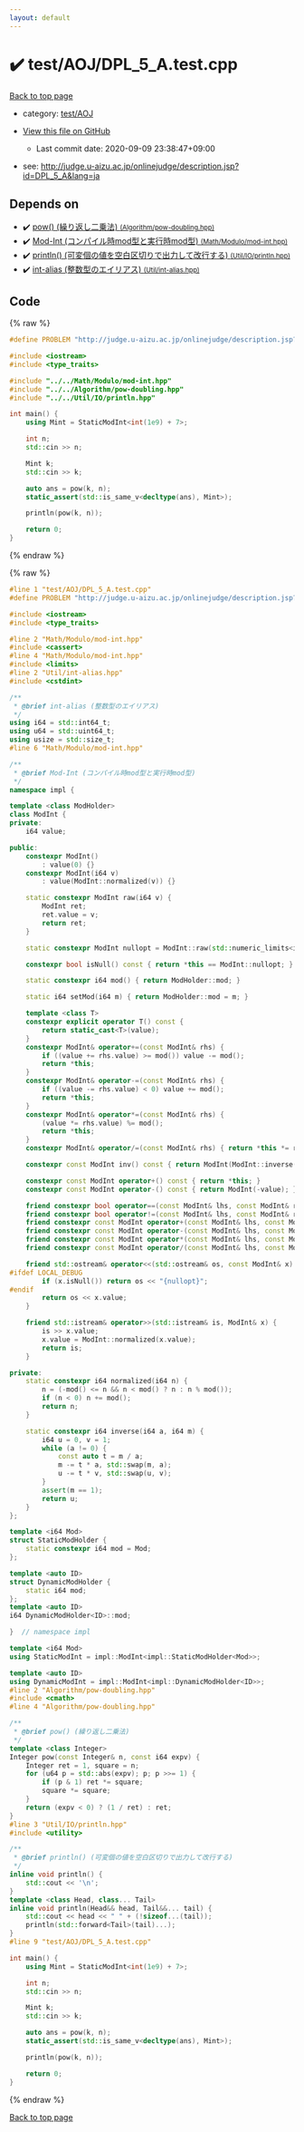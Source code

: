 ```yaml
---
layout: default
---
```


<!-- mathjax config similar to math.stackexchange -->
<script type="text/javascript" async
  src="https://cdnjs.cloudflare.com/ajax/libs/mathjax/2.7.5/MathJax.js?config=TeX-MML-AM_CHTML">
</script>
<script type="text/x-mathjax-config">
  MathJax.Hub.Config({
    TeX: { equationNumbers: { autoNumber: "AMS" }},
    tex2jax: {
      inlineMath: [ ['$','$'] ],
      processEscapes: true
    },
    "HTML-CSS": { matchFontHeight: false },
    displayAlign: "left",
    displayIndent: "2em"
  });
</script>

<script type="text/javascript" src="https://cdnjs.cloudflare.com/ajax/libs/jquery/3.4.1/jquery.min.js"></script>
<script src="https://cdn.jsdelivr.net/npm/jquery-balloon-js@1.1.2/jquery.balloon.min.js" integrity="sha256-ZEYs9VrgAeNuPvs15E39OsyOJaIkXEEt10fzxJ20+2I=" crossorigin="anonymous"></script>
<script type="text/javascript" src="../../../assets/js/copy-button.js"></script>
<link rel="stylesheet" href="../../../assets/css/copy-button.css" />


# :heavy_check_mark: test/AOJ/DPL_5_A.test.cpp

<a href="../../../index.html">Back to top page</a>

* category: <a href="../../../index.html#dada0dcc232b029913f2cd4354c73c4b">test/AOJ</a>
* <a href="{{ site.github.repository_url }}/blob/master/test/AOJ/DPL_5_A.test.cpp">View this file on GitHub</a>
    - Last commit date: 2020-09-09 23:38:47+09:00


* see: <a href="http://judge.u-aizu.ac.jp/onlinejudge/description.jsp?id=DPL_5_A&lang=ja">http://judge.u-aizu.ac.jp/onlinejudge/description.jsp?id=DPL_5_A&lang=ja</a>


## Depends on

* :heavy_check_mark: <a href="../../../library/Algorithm/pow-doubling.hpp.html">pow() (繰り返し二乗法) <small>(Algorithm/pow-doubling.hpp)</small></a>
* :heavy_check_mark: <a href="../../../library/Math/Modulo/mod-int.hpp.html">Mod-Int (コンパイル時mod型と実行時mod型) <small>(Math/Modulo/mod-int.hpp)</small></a>
* :heavy_check_mark: <a href="../../../library/Util/IO/println.hpp.html">println() (可変個の値を空白区切りで出力して改行する) <small>(Util/IO/println.hpp)</small></a>
* :heavy_check_mark: <a href="../../../library/Util/int-alias.hpp.html">int-alias (整数型のエイリアス) <small>(Util/int-alias.hpp)</small></a>


## Code

<a id="unbundled"></a>
{% raw %}
```cpp
#define PROBLEM "http://judge.u-aizu.ac.jp/onlinejudge/description.jsp?id=DPL_5_A&lang=ja"

#include <iostream>
#include <type_traits>

#include "../../Math/Modulo/mod-int.hpp"
#include "../../Algorithm/pow-doubling.hpp"
#include "../../Util/IO/println.hpp"

int main() {
    using Mint = StaticModInt<int(1e9) + 7>;

    int n;
    std::cin >> n;

    Mint k;
    std::cin >> k;

    auto ans = pow(k, n);
    static_assert(std::is_same_v<decltype(ans), Mint>);

    println(pow(k, n));

    return 0;
}

```
{% endraw %}

<a id="bundled"></a>
{% raw %}
```cpp
#line 1 "test/AOJ/DPL_5_A.test.cpp"
#define PROBLEM "http://judge.u-aizu.ac.jp/onlinejudge/description.jsp?id=DPL_5_A&lang=ja"

#include <iostream>
#include <type_traits>

#line 2 "Math/Modulo/mod-int.hpp"
#include <cassert>
#line 4 "Math/Modulo/mod-int.hpp"
#include <limits>
#line 2 "Util/int-alias.hpp"
#include <cstdint>

/**
 * @brief int-alias (整数型のエイリアス)
 */
using i64 = std::int64_t;
using u64 = std::uint64_t;
using usize = std::size_t;
#line 6 "Math/Modulo/mod-int.hpp"

/**
 * @brief Mod-Int (コンパイル時mod型と実行時mod型)
 */
namespace impl {

template <class ModHolder>
class ModInt {
private:
    i64 value;

public:
    constexpr ModInt()
        : value(0) {}
    constexpr ModInt(i64 v)
        : value(ModInt::normalized(v)) {}

    static constexpr ModInt raw(i64 v) {
        ModInt ret;
        ret.value = v;
        return ret;
    }

    static constexpr ModInt nullopt = ModInt::raw(std::numeric_limits<i64>::min());

    constexpr bool isNull() const { return *this == ModInt::nullopt; }

    static constexpr i64 mod() { return ModHolder::mod; }

    static i64 setMod(i64 m) { return ModHolder::mod = m; }

    template <class T>
    constexpr explicit operator T() const {
        return static_cast<T>(value);
    }
    constexpr ModInt& operator+=(const ModInt& rhs) {
        if ((value += rhs.value) >= mod()) value -= mod();
        return *this;
    }
    constexpr ModInt& operator-=(const ModInt& rhs) {
        if ((value -= rhs.value) < 0) value += mod();
        return *this;
    }
    constexpr ModInt& operator*=(const ModInt& rhs) {
        (value *= rhs.value) %= mod();
        return *this;
    }
    constexpr ModInt& operator/=(const ModInt& rhs) { return *this *= rhs.inv(); }

    constexpr const ModInt inv() const { return ModInt(ModInt::inverse(value, mod())); }

    constexpr const ModInt operator+() const { return *this; }
    constexpr const ModInt operator-() const { return ModInt(-value); }

    friend constexpr bool operator==(const ModInt& lhs, const ModInt& rhs) { return lhs.value == rhs.value; }
    friend constexpr bool operator!=(const ModInt& lhs, const ModInt& rhs) { return lhs.value != rhs.value; }
    friend constexpr const ModInt operator+(const ModInt& lhs, const ModInt& rhs) { return ModInt(lhs) += rhs; }
    friend constexpr const ModInt operator-(const ModInt& lhs, const ModInt& rhs) { return ModInt(lhs) -= rhs; }
    friend constexpr const ModInt operator*(const ModInt& lhs, const ModInt& rhs) { return ModInt(lhs) *= rhs; }
    friend constexpr const ModInt operator/(const ModInt& lhs, const ModInt& rhs) { return ModInt(lhs) /= rhs; }

    friend std::ostream& operator<<(std::ostream& os, const ModInt& x) {
#ifdef LOCAL_DEBUG
        if (x.isNull()) return os << "{nullopt}";
#endif
        return os << x.value;
    }

    friend std::istream& operator>>(std::istream& is, ModInt& x) {
        is >> x.value;
        x.value = ModInt::normalized(x.value);
        return is;
    }

private:
    static constexpr i64 normalized(i64 n) {
        n = (-mod() <= n && n < mod() ? n : n % mod());
        if (n < 0) n += mod();
        return n;
    }

    static constexpr i64 inverse(i64 a, i64 m) {
        i64 u = 0, v = 1;
        while (a != 0) {
            const auto t = m / a;
            m -= t * a, std::swap(m, a);
            u -= t * v, std::swap(u, v);
        }
        assert(m == 1);
        return u;
    }
};

template <i64 Mod>
struct StaticModHolder {
    static constexpr i64 mod = Mod;
};

template <auto ID>
struct DynamicModHolder {
    static i64 mod;
};
template <auto ID>
i64 DynamicModHolder<ID>::mod;

}  // namespace impl

template <i64 Mod>
using StaticModInt = impl::ModInt<impl::StaticModHolder<Mod>>;

template <auto ID>
using DynamicModInt = impl::ModInt<impl::DynamicModHolder<ID>>;
#line 2 "Algorithm/pow-doubling.hpp"
#include <cmath>
#line 4 "Algorithm/pow-doubling.hpp"

/**
 * @brief pow() (繰り返し二乗法)
 */
template <class Integer>
Integer pow(const Integer& n, const i64 expv) {
    Integer ret = 1, square = n;
    for (u64 p = std::abs(expv); p; p >>= 1) {
        if (p & 1) ret *= square;
        square *= square;
    }
    return (expv < 0) ? (1 / ret) : ret;
}
#line 3 "Util/IO/println.hpp"
#include <utility>

/**
 * @brief println() (可変個の値を空白区切りで出力して改行する)
 */
inline void println() {
    std::cout << '\n';
}
template <class Head, class... Tail>
inline void println(Head&& head, Tail&&... tail) {
    std::cout << head << " " + (!sizeof...(tail));
    println(std::forward<Tail>(tail)...);
}
#line 9 "test/AOJ/DPL_5_A.test.cpp"

int main() {
    using Mint = StaticModInt<int(1e9) + 7>;

    int n;
    std::cin >> n;

    Mint k;
    std::cin >> k;

    auto ans = pow(k, n);
    static_assert(std::is_same_v<decltype(ans), Mint>);

    println(pow(k, n));

    return 0;
}

```
{% endraw %}

<a href="../../../index.html">Back to top page</a>

